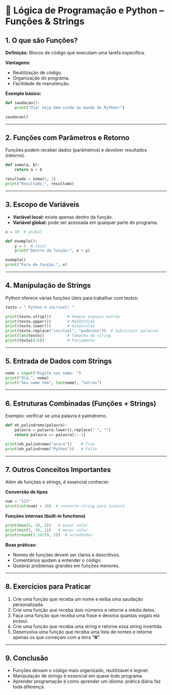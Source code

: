 

# 📘 Lógica de Programação e Python – Funções & Strings

## 1. O que são Funções?
**Definição:** Blocos de código que executam uma tarefa específica.

**Vantagens:**
- Reutilização de código.
- Organização do programa.
- Facilidade de manutenção.

**Exemplo básico:**
```python
def saudacao():
    print("Olá! Seja bem-vindo ao mundo do Python!")

saudacao()
````

---

## 2. Funções com Parâmetros e Retorno

Funções podem receber dados (parâmetros) e devolver resultados (retorno).

```python
def soma(a, b):
    return a + b

resultado = soma(5, 3)
print("Resultado:", resultado)
```

---

## 3. Escopo de Variáveis

* **Variável local:** existe apenas dentro da função.
* **Variável global:** pode ser acessada em qualquer parte do programa.

```python
x = 10  # global

def exemplo():
    y = 5  # local
    print("Dentro da função:", x + y)

exemplo()
print("Fora da função:", x)
```

---

## 4. Manipulação de Strings

Python oferece várias funções úteis para trabalhar com textos:

```python
texto = " Python é incrível! "

print(texto.strip())       # Remove espaços extras
print(texto.upper())       # MAIÚSCULAS
print(texto.lower())       # minúsculas
print(texto.replace("incrível", "poderoso"))  # Substituir palavras
print(len(texto))          # Tamanho da string
print(texto[0:6])          # Fatiamento
```

---

## 5. Entrada de Dados com Strings

```python
nome = input("Digite seu nome: ")
print("Olá,", nome)
print("Seu nome tem", len(nome), "letras")
```

---

## 6. Estruturas Combinadas (Funções + Strings)

Exemplo: verificar se uma palavra é palíndromo.

```python
def eh_palindromo(palavra):
    palavra = palavra.lower().replace(" ", "")
    return palavra == palavra[::-1]

print(eh_palindromo("arara"))    # True
print(eh_palindromo("Python"))   # False
```

---

## 7. Outros Conceitos Importantes

Além de funções e strings, é essencial conhecer:

**Conversão de tipos**

```python
num = "123"
print(int(num) + 10)  # converte string para inteiro
```

**Funções internas (built-in functions)**

```python
print(max(5, 10, 2))   # maior valor
print(min(5, 10, 2))   # menor valor
print(round(3.14159, 2))  # arredondar
```

**Boas práticas:**

* Nomes de funções devem ser claros e descritivos.
* Comentários ajudam a entender o código.
* Quebrar problemas grandes em funções menores.

---

## 8. Exercícios para Praticar

1. Crie uma função que receba um nome e exiba uma saudação personalizada.
2. Crie uma função que receba dois números e retorne a média deles.
3. Faça uma função que receba uma frase e devolva quantas vogais ela possui.
4. Crie uma função que receba uma string e retorne essa string invertida.
5. Desenvolva uma função que receba uma lista de nomes e retorne apenas os que começam com a letra **"A"**.

---

## 9. Conclusão

* Funções deixam o código mais organizado, reutilizável e legível.
* Manipulação de strings é essencial em quase todo programa.
* Aprender programação é como aprender um idioma: prática diária faz toda diferença.
